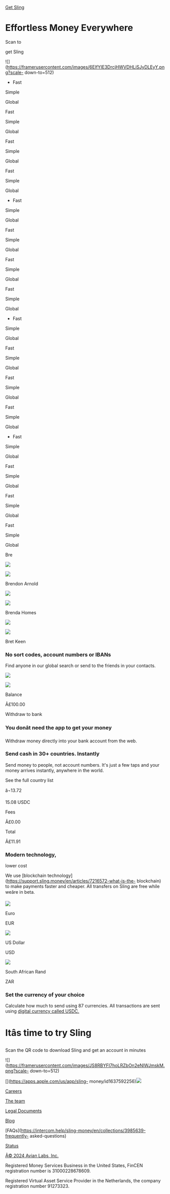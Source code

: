 [](./)

[Get Sling](./download)

# Effortless Money Everywhere

Scan to

get Sling

![](https://framerusercontent.com/images/6EIfYIE3DrcjHWVDHLiSJyDLEyY.png?scale-
down-to=512)

  * Fast

Simple

Global

Fast

Simple

Global

Fast

Simple

Global

Fast

Simple

Global

  * Fast

Simple

Global

Fast

Simple

Global

Fast

Simple

Global

Fast

Simple

Global

  * Fast

Simple

Global

Fast

Simple

Global

Fast

Simple

Global

Fast

Simple

Global

  * Fast

Simple

Global

Fast

Simple

Global

Fast

Simple

Global

Fast

Simple

Global

Bre

![](https://framerusercontent.com/images/wZsPvm1QVrWO6e1THWl4FOuEYNE.png)

![](https://framerusercontent.com/images/wZsPvm1QVrWO6e1THWl4FOuEYNE.png)

Brendon Arnold

![](https://framerusercontent.com/images/wZsPvm1QVrWO6e1THWl4FOuEYNE.png)

![](https://framerusercontent.com/images/RmaanBpCQCLNjNtbshSVpJpw.png)

Brenda Homes

![](https://framerusercontent.com/images/wZsPvm1QVrWO6e1THWl4FOuEYNE.png)

![](https://framerusercontent.com/images/rDoUWGTvRKgGAJ30WPUJhQG9RV4.png)

Bret Keen

### No sort codes, account numbers or IBANs

Find anyone in our global search or send to the friends in your contacts.

![](https://framerusercontent.com/images/pTDOekbWBG8AAi08Z7UXI41U.svg)

![](https://framerusercontent.com/images/wZsPvm1QVrWO6e1THWl4FOuEYNE.png)

Balance

Â£100.00

Withdraw to bank

### You donât need the app to get your money

Withdraw money directly into your bank account from the web.

### Send cash in 30+ countries. Instantly

  

Send money to people, not account numbers. It's just a few taps and your money
arrives instantly, anywhere in the world.

See the full country list

â¬13.72

15.08 USDC

Fees

Â£0.00

Total

Â£11.91

### Modern technology,  
lower cost

We use [blockchain
technology](https://support.sling.money/en/articles/7216572-what-is-the-
blockchain) to make payments faster and cheaper. All transfers on Sling are
free while weâre in beta.

![](https://framerusercontent.com/images/HlrH9lAMeyLWoOEIS5avczhI428.png)

Euro

EUR

![](https://framerusercontent.com/images/6K8tUNOZR51w0q89gflCAouOWc.png)

US Dollar

USD

![](https://framerusercontent.com/images/T2wmaXEOVGBEVsaLi33b1rFu0.png)

South African Rand

ZAR

### Set the currency of your choice

Calculate how much to send using 87 currencies. All transactions are sent
using [digital currency called
USDC.](https://support.sling.money/en/articles/7216577-what-is-usdc)

# Itâs time to try Sling

Scan the QR code to download Sling and get an account in minutes

![](https://framerusercontent.com/images/JS8RBYFI7hoLRZbOn2eNlWJmskM.png?scale-
down-to=512)

[](https://apps.apple.com/us/app/sling-
money/id1637592256)[![](https://framerusercontent.com/images/y4EmsywidOA5Qka0C9C3fhH5Ew.png)](https://play.google.com/store/apps/details?id=net.avianlabs.app)

[Careers](./careers)

[The team](./team)

[Legal Documents](./legal)

[Blog](./blog)

[FAQs](https://intercom.help/sling-money/en/collections/3985639-frequently-
asked-questions)

[Status](https://statuspage.incident.io/sling)

[](https://www.facebook.com/Sling.Money/)

[](https://twitter.com/SlingMoney)

[](https://www.instagram.com/Sling.Money/)

[](https://www.linkedin.com/company/sling-money/)

[Â© 2024 Avian Labs, Inc.](https://avianlabs.net)

Registered Money Services Business in the United States, FinCEN registration
number is 31000228678609.

Registered Virtual Asset Service Provider in the Netherlands, the company
registration number 91273323.

